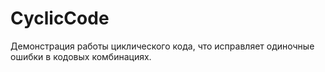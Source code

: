 # CyclicCode
Демонстрация работы циклического кода, что исправляет одиночные ошибки в кодовых комбинациях.

